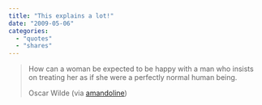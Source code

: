 ```yaml
---
title: "This explains a lot!"
date: "2009-05-06"
categories: 
  - "quotes"
  - "shares"
---
```


> How can a woman be expected to be happy with a man who insists on treating her as if she were a perfectly normal human being.
> 
> Oscar Wilde (via [amandoline](http://amandoline.tumblr.com/))
